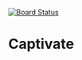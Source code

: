 [![Board Status](https://v-rudzha.visualstudio.com/dc19dde6-b23e-450c-ae70-056ed25730aa/284523c2-a948-41dd-9433-f23c59681115/_apis/work/boardbadge/86a75248-05c4-411b-bc69-b225e3987946)](https://v-rudzha.visualstudio.com/dc19dde6-b23e-450c-ae70-056ed25730aa/_boards/board/t/284523c2-a948-41dd-9433-f23c59681115/Custom.91b35a98-1493-4cb3-8ee8-c39318ec2a0f)
# Captivate